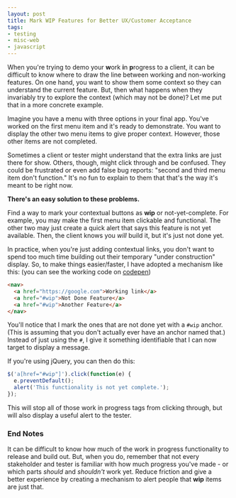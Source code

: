```yaml
---
layout: post
title: Mark WIP Features for Better UX/Customer Acceptance
tags:
- testing
- misc-web
- javascript
---
```

When you're trying to demo your **w**ork **i**n **p**rogress to a client, it can be difficult to know where to draw the line between working and non-working features.  On one hand, you want to show them some context so they can understand the current feature. But, then what happens when they invariably try to explore the context (which may not be done)?  Let me put that in a more concrete example.

Imagine you have a menu with three options in your final app. You've worked on the first menu item and it's ready to demonstrate.  You want to display the other two menu items to give proper context. However, those other items are not completed.

Sometimes a client or tester might understand that the extra links are just there for show.  Others, though, might click through and be confused.  They could be frustrated or even add false bug reports: "second and third menu item don't function."  It's no fun to explain to them that that's the way it's meant to be right now.

**There's an easy solution to these problems.**

Find a way to mark your contextual buttons as **wip** or not-yet-complete.  For example, you may make the first menu item clickable and functional. The other two may just create a quick alert that says this feature is not yet available.  Then, the client knows you _will_ build it, but it's just not done yet.

In practice, when you're just adding contextual links, you don't want to spend too much time building out their temporary "under construction" display.  So, to make things easier/faster, I have adopted a mechanism like this: (you can see the working code on [codepen](https://codepen.io/aaronsaray/pen/yLBVGeZ))

```html
<nav>
  <a href="https://google.com">Working link</a>
  <a href="#wip">Not Done Feature</a>
  <a href="#wip">Another Feature</a>
</nav>
```

You'll notice that I mark the ones that are not done yet with a `#wip` anchor. (This is assuming that you don't actually ever have an anchor named that.) Instead of just using the `#`, I give it something identifiable that I can now target to display a message.

If you're using jQuery, you can then do this:

```javascript
$('a[href="#wip"]').click(function(e) {
  e.preventDefault();
  alert('This functionality is not yet complete.');
});
```

This will stop all of those work in progress tags from clicking through, but will also display a useful alert to the tester.

### End Notes

It can be difficult to know how much of the work in progress functionality to release and build out. But, when you do, remember that not every stakeholder and tester is familiar with how much progress you've made - or which parts _should_ and _shouldn't_ work yet.  Reduce friction and give a better experience by creating a mechanism to alert people that **wip** items are just that.